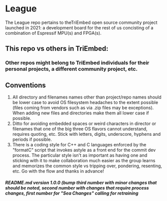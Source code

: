 # League
The League repo pertains to theTriEmbed open source community project launched in 2021: a development board for the rest of us concisting of a combination of Espressif MPU(s) and FPGA(s).
## This repo vs others in TriEmbed:
### Other repos might belong to TriEmbed individuals for their personal projects, a different community project, etc.
## Conventions
1. All directory and filenames names other than project/repo names should be lower case to avoid OS filesystem headaches to the extent possible (files coming from vendors such as via .zip files may be exceptions). When adding new files and directories make them all lower case if possible. 
2. Ditto for avoiding embedded spaces or weird characters in director or filenames that one of the big three OS flavors cannot understand, requires quoting, etc. Stick with letters, digits, underscore, hyphens and periods if possible.
3. There is a coding style for C++ and C languages enforced by the "formatC" script that invokes astyle as a front end for the commit dev process. The particular style isn't as important as having one and sticking with it to make collaboration much easier as the group learns and memorizes the common style vs tripping over, pondering, resenting, etc. Go with the flow and thanks in advance!


##### README.md version 1.0.0 (bump third number with minor changes that should be noted, second number  with changes that require process changes, first number for "Sea Changes" calling for retraining
